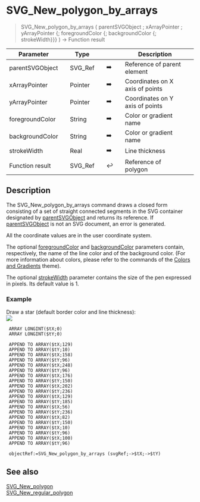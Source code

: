<!-- nodeReference := SVG_New_polygon_by_arrays ( parentReference ; xArray ; yArray ; strokeColor ; fillColor ; strokeWidth )
 -> parentReference (Text)
 -> xArray (Pointer)
 -> yArray (Pointer)
 -> strokeColor (Text)
 -> fillColor (Text)
 -> strokeWidth (Real)
 <- nodeReference (Text)-->
# SVG_New_polygon_by_arrays

> SVG_New_polygon_by_arrays ( parentSVGObject ; xArrayPointer ; yArrayPointer {; foregroundColor {; backgroundColor {; strokeWidth}}} ) -> Function result

| Parameter |     | Type |     |     |     | Description |     |
| --- | --- | --- | --- | --- | --- | --- | --- |
| parentSVGObject |     | SVG_Ref |     | ➡️ |     | Reference of parent element |     |
| xArrayPointer |     | Pointer |     | ➡️ |     | Coordinates on X axis of points |     |
| yArrayPointer |     | Pointer |     | ➡️ |     | Coordinates on Y axis of points |     |
| foregroundColor |     | String |     | ➡️ |     | Color or gradient name |     |
| backgroundColor |     | String |     | ➡️ |     | Color or gradient name |     |
| strokeWidth |     | Real |     | ➡️ |     | Line thickness |     |
| Function result |     | SVG_Ref |     | ↩️ |     | Reference of polygon |     |

## Description

The SVG_New_polygon_by_arrays command draws a closed form consisting of a set of straight connected segments in the SVG container designated by [parentSVGObject](# "Reference of parent element") and returns its reference. If [parentSVGObject](# "Reference of parent element") is not an SVG document, an error is generated.

All the coordinate values are in the user coordinate system.

The optional [foregroundColor](# "Color or gradient name") and [backgroundColor](# "Color or gradient name") parameters contain, respectively, the name of the line color and of the background color. (For more information about colors, please refer to the commands of the [Colors and Gradients](Colors%20and%20Gradients.md "Colors and Gradients") theme).

The optional [strokeWidth](# "Line thickness") parameter contains the size of the pen expressed in pixels. Its default value is 1.

### Example  

Draw a star (default border color and line thickness):  
![](..Home.md..Home.mdpictureHome.md196941Home.mdpict196941.en.png)

```4d
 ARRAY LONGINT($tX;0)  
 ARRAY LONGINT($tY;0)  
   
 APPEND TO ARRAY($tX;129)  
 APPEND TO ARRAY($tY;10)  
 APPEND TO ARRAY($tX;158)  
 APPEND TO ARRAY($tY;96)  
 APPEND TO ARRAY($tX;248)  
 APPEND TO ARRAY($tY;96)  
 APPEND TO ARRAY($tX;176)  
 APPEND TO ARRAY($tY;150)  
 APPEND TO ARRAY($tX;202)  
 APPEND TO ARRAY($tY;236)  
 APPEND TO ARRAY($tX;129)  
 APPEND TO ARRAY($tY;185)  
 APPEND TO ARRAY($tX;56)  
 APPEND TO ARRAY($tY;236)  
 APPEND TO ARRAY($tX;82)  
 APPEND TO ARRAY($tY;150)  
 APPEND TO ARRAY($tX;10)  
 APPEND TO ARRAY($tY;96)  
 APPEND TO ARRAY($tX;100)  
 APPEND TO ARRAY($tY;96)  
   
 objectRef:=SVG_New_polygon_by_arrays (svgRef;->$tX;->$tY)
```

## See also

[SVG_New_polygon](SVG_New_polygon.md)  
[SVG_New_regular_polygon](SVG_New_regular_polygon.md)
